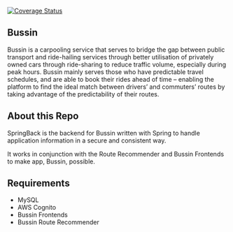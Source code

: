 [![Coverage Status](https://coveralls.io/repos/github/sussinbussin/bussin-SpringBack/badge.svg?branch=main)](https://coveralls.io/github/sussinbussin/bussin-SpringBack?branch=main)
</br>
## Bussin
Bussin is a carpooling service that serves to bridge the gap between public transport and ride-hailing services
through better utilisation of privately owned cars through ride-sharing to reduce traffic volume, especially during peak
hours. Bussin mainly serves those who have predictable travel schedules, and are able to book their rides ahead of
time – enabling the platform to find the ideal match between drivers’ and commuters’ routes by taking advantage of
the predictability of their routes.

## About this Repo
SpringBack is the backend for Bussin written with Spring to handle application 
information in a secure and consistent way.

It works in conjunction with the Route Recommender and Bussin Frontends to 
make app, Bussin, possible.

## Requirements
 - MySQL
 - AWS Cognito
 - Bussin Frontends
 - Bussin Route Recommender


